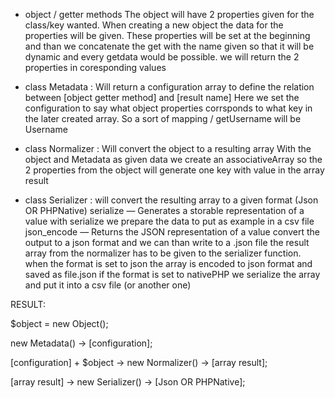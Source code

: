 * object / getter methods
The object will have 2 properties given for the class/key wanted.
When creating a new object the data for the properties will be given.
These properties will be set at the beginning and than we concatenate the get with the name given so that it will be dynamic and every getdata would be possible.
we will return the 2 properties in coresponding values

* class Metadata : Will return a configuration array to define the relation between [object getter method] and [result name]
Here we set the configuration to say what object properties corrsponds to what key in the later created array.
So a sort of mapping / getUsername will be Username

* class Normalizer : Will convert the object to a resulting array
With the object and Metadata as given data we create an associativeArray
so the 2 properties from the object will generate one key with value in the array result

* class Serializer : will convert the resulting array to a given format (Json OR PHPNative)
serialize — Generates a storable representation of a value
with serialize we prepare the data to put as example in a csv file
json_encode — Returns the JSON representation of a value
convert the output to a json format and we can than write to a .json file
the result array from the normalizer has to be given to the serializer function.
when the format is set to json the array is encoded to json format and saved as file.json
if the format is set to nativePHP we serialize the array and put it into a csv file (or another one)

RESULT:

$object = new Object();

new Metadata() -> [configuration];

[configuration] + $object -> new Normalizer() -> [array result];

[array result] -> new Serializer() -> [Json OR PHPNative];
